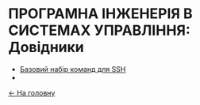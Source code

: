 # ПРОГРАМНА ІНЖЕНЕРІЯ В СИСТЕМАХ УПРАВЛІННЯ: Довідники 

- [Базовий набір команд для SSH](командиSSH)
- 



[<- На головну](../)